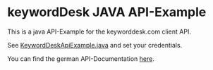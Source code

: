 keywordDesk JAVA API-Example
=====================

This is a java API-Example for the keyworddesk.com client API.

See [KeywordDeskApiExample.java](../blob/master/src/main/java/com/encircle360/keyworddesk/client/KeywordDeskApiExample.java#L31) and set your credentials.

You can find the german API-Documentation [here](../blob/master/API-Documentation.md).